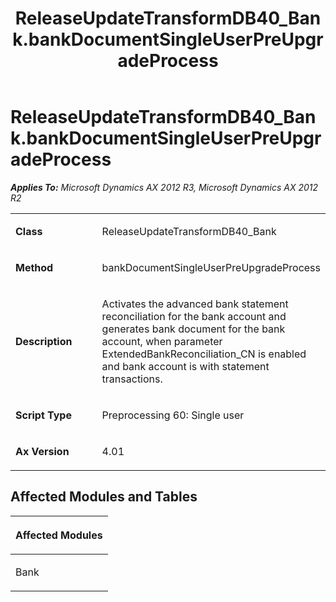 ﻿---
title: ReleaseUpdateTransformDB40_Bank.bankDocumentSingleUserPreUpgradeProcess
TOCTitle: ReleaseUpdateTransformDB40_Bank.bankDocumentSingleUserPreUpgradeProcess
ms:assetid: 107fb3e1-7d83-b0e9-95db-ef2d5680f21f
ms:mtpsurl: https://msdn.microsoft.com/en-us/library/JJ735784(v=AX.60)
ms:contentKeyID: 49706694
ms.date: 05/18/2015
mtps_version: v=AX.60
---

# ReleaseUpdateTransformDB40\_Bank.bankDocumentSingleUserPreUpgradeProcess 


_**Applies To:** Microsoft Dynamics AX 2012 R3, Microsoft Dynamics AX 2012 R2_

<table>
<colgroup>
<col style="width: 50%" />
<col style="width: 50%" />
</colgroup>
<tbody>
<tr class="odd">
<td><p><strong>Class</strong></p></td>
<td><p>ReleaseUpdateTransformDB40_Bank</p></td>
</tr>
<tr class="even">
<td><p><strong>Method</strong></p></td>
<td><p>bankDocumentSingleUserPreUpgradeProcess</p></td>
</tr>
<tr class="odd">
<td><p><strong>Description</strong></p></td>
<td><p>Activates the advanced bank statement reconciliation for the bank account and generates bank document for the bank account, when parameter ExtendedBankReconciliation_CN is enabled and bank account is with statement transactions.</p></td>
</tr>
<tr class="even">
<td><p><strong>Script Type</strong></p></td>
<td><p>Preprocessing 60: Single user</p></td>
</tr>
<tr class="odd">
<td><p><strong>Ax Version</strong></p></td>
<td><p>4.01</p></td>
</tr>
</tbody>
</table>


## Affected Modules and Tables

<table>
<colgroup>
<col style="width: 100%" />
</colgroup>
<thead>
<tr class="header">
<th><p>Affected Modules</p></th>
</tr>
</thead>
<tbody>
<tr class="odd">
<td><p>Bank</p></td>
</tr>
</tbody>
</table>

  


